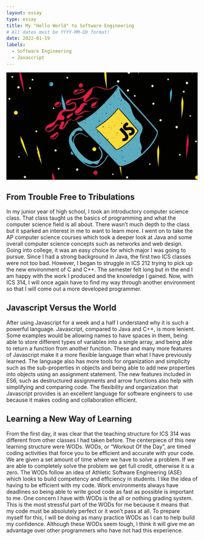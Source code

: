 ```yaml
---
layout: essay
type: essay
title: My "Hello World" to Software Engineering
# All dates must be YYYY-MM-DD format!
date: 2022-01-19
labels:
  - Software Engineering
  - Javascript
---
```


<img class="ui tiny right spaced image" src="../images/javascript.jpg">

## From Trouble Free to Tribulations 

In my junior year of high school, I took an introductory computer science class. That class taught us the basics of programming and what the computer science field is all about. There wasn’t much depth to the class but it sparked an interest in me to want to learn more. I went on to take the AP computer science courses which took a deeper look at Java and some overall computer science concepts such as networks and web design. Going into college, it was an easy choice for which major I was going to pursue. Since I had a strong background in Java, the first two ICS classes were not too bad. However, I began to struggle in ICS 212 trying to pick up the new environment of C and C++. The semester felt long but in the end I am happy with the work I produced and the knowledge I gained. Now, with ICS 314, I will once again have to find my way through another environment so that I will come out a more developed programmer. 

## Javascript Versus the World 

After using Javascript for a week and a half I understand why it is such a powerful language. Javascript, compared to Java and C++, is more lenient. Some examples would be allowing names to have spaces in them, being able to store different types of variables into a single array, and being able to return a function from another function. These and many more features of Javascript make it a more flexible language than what I have previously learned. The language also has more tools for organization and simplicity such as the sub-properties in objects and being able to add new properties into objects using an assignment statement. The new features included in ES6, such as destructured assignments and arrow functions also help with simplifying and comparing code. The flexibility and organization that Javascript provides is an excellent language for software engineers to use because it makes coding and collaboration efficient.

## Learning a New Way of Learning 

From the first day, it was clear that the teaching structure for ICS 314 was different from other classes I had taken before. The centerpiece of this new learning structure were WODs. WODs, or “Workout Of the Day”, are timed coding activities that force you to be efficient and accurate with your code. We are given a set amount of time where we have to solve a problem. If we are able to completely solve the problem we get full credit, otherwise it is a zero. The WODs follow an idea of Athletic Software Engineering (ASE) which looks to build competency and efficiency in students. I like the idea of having to be efficient with my code. Work environments always have deadlines so being able to write good code as fast as possible is important to me. One concern I have with WODs is the all or nothing grading system. This is the most stressful part of the WODs for me because it means that my code must be absolutely perfect or it won’t pass at all. To prepare myself for this, I will be doing as many practice WODs as I can to help build my confidence. Although these WODs seem tough, I think it will give me an advantage over other programmers who have not had this experience. 
